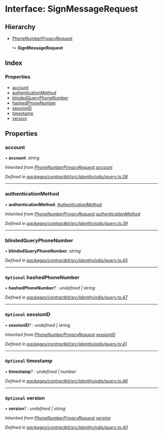 # Interface: SignMessageRequest

## Hierarchy

* [PhoneNumberPrivacyRequest](_identity_odis_query_.phonenumberprivacyrequest.md)

  ↳ **SignMessageRequest**

## Index

### Properties

* [account](_identity_odis_query_.signmessagerequest.md#account)
* [authenticationMethod](_identity_odis_query_.signmessagerequest.md#authenticationmethod)
* [blindedQueryPhoneNumber](_identity_odis_query_.signmessagerequest.md#blindedqueryphonenumber)
* [hashedPhoneNumber](_identity_odis_query_.signmessagerequest.md#optional-hashedphonenumber)
* [sessionID](_identity_odis_query_.signmessagerequest.md#optional-sessionid)
* [timestamp](_identity_odis_query_.signmessagerequest.md#optional-timestamp)
* [version](_identity_odis_query_.signmessagerequest.md#optional-version)

## Properties

###  account

• **account**: *string*

*Inherited from [PhoneNumberPrivacyRequest](_identity_odis_query_.phonenumberprivacyrequest.md).[account](_identity_odis_query_.phonenumberprivacyrequest.md#account)*

*Defined in [packages/contractkit/src/identity/odis/query.ts:38](https://github.com/celo-org/celo-monorepo/blob/master/packages/contractkit/src/identity/odis/query.ts#L38)*

___

###  authenticationMethod

• **authenticationMethod**: *[AuthenticationMethod](../enums/_identity_odis_query_.authenticationmethod.md)*

*Inherited from [PhoneNumberPrivacyRequest](_identity_odis_query_.phonenumberprivacyrequest.md).[authenticationMethod](_identity_odis_query_.phonenumberprivacyrequest.md#authenticationmethod)*

*Defined in [packages/contractkit/src/identity/odis/query.ts:39](https://github.com/celo-org/celo-monorepo/blob/master/packages/contractkit/src/identity/odis/query.ts#L39)*

___

###  blindedQueryPhoneNumber

• **blindedQueryPhoneNumber**: *string*

*Defined in [packages/contractkit/src/identity/odis/query.ts:45](https://github.com/celo-org/celo-monorepo/blob/master/packages/contractkit/src/identity/odis/query.ts#L45)*

___

### `Optional` hashedPhoneNumber

• **hashedPhoneNumber**? : *undefined | string*

*Defined in [packages/contractkit/src/identity/odis/query.ts:47](https://github.com/celo-org/celo-monorepo/blob/master/packages/contractkit/src/identity/odis/query.ts#L47)*

___

### `Optional` sessionID

• **sessionID**? : *undefined | string*

*Inherited from [PhoneNumberPrivacyRequest](_identity_odis_query_.phonenumberprivacyrequest.md).[sessionID](_identity_odis_query_.phonenumberprivacyrequest.md#optional-sessionid)*

*Defined in [packages/contractkit/src/identity/odis/query.ts:41](https://github.com/celo-org/celo-monorepo/blob/master/packages/contractkit/src/identity/odis/query.ts#L41)*

___

### `Optional` timestamp

• **timestamp**? : *undefined | number*

*Defined in [packages/contractkit/src/identity/odis/query.ts:46](https://github.com/celo-org/celo-monorepo/blob/master/packages/contractkit/src/identity/odis/query.ts#L46)*

___

### `Optional` version

• **version**? : *undefined | string*

*Inherited from [PhoneNumberPrivacyRequest](_identity_odis_query_.phonenumberprivacyrequest.md).[version](_identity_odis_query_.phonenumberprivacyrequest.md#optional-version)*

*Defined in [packages/contractkit/src/identity/odis/query.ts:40](https://github.com/celo-org/celo-monorepo/blob/master/packages/contractkit/src/identity/odis/query.ts#L40)*
